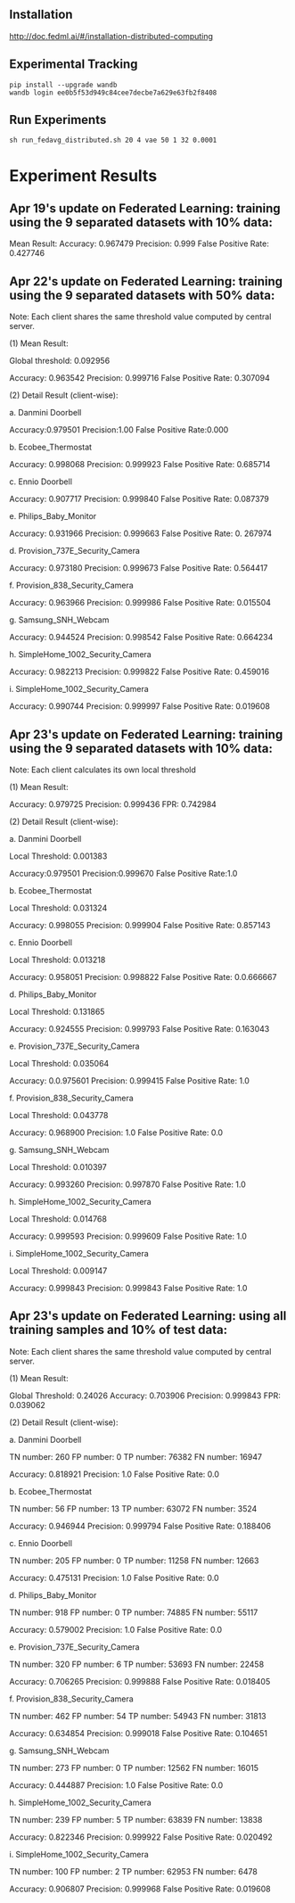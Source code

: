 ## Installation
http://doc.fedml.ai/#/installation-distributed-computing

## Experimental Tracking
```
pip install --upgrade wandb
wandb login ee0b5f53d949c84cee7decbe7a629e63fb2f8408
```

## Run Experiments
```
sh run_fedavg_distributed.sh 20 4 vae 50 1 32 0.0001
```
# Experiment Results
## Apr 19's update on Federated Learning: training using the 9 separated datasets with 10% data:

Mean Result:
Accuracy: 0.967479
Precision: 0.999
False Positive Rate: 0.427746

## Apr 22's update on Federated Learning: training using the 9 separated datasets with 50% data:
Note: Each client shares the same threshold value computed by central server.

(1) Mean Result:

Global threshold: 0.092956

Accuracy: 0.963542
Precision: 0.999716
False Positive Rate: 0.307094


(2) Detail Result (client-wise):

a. Danmini Doorbell

Accuracy:0.979501
Precision:1.00
False Positive Rate:0.000

b. Ecobee_Thermostat

Accuracy: 0.998068
Precision: 0.999923
False Positive Rate: 0.685714 

c. Ennio Doorbell

Accuracy: 0.907717
Precision: 0.999840
False Positive Rate: 0.087379 

e. Philips_Baby_Monitor

Accuracy: 0.931966
Precision: 0.999663
False Positive Rate: 0. 267974

d. Provision_737E_Security_Camera

Accuracy: 0.973180
Precision: 0.999673
False Positive Rate: 0.564417 

f. Provision_838_Security_Camera

Accuracy: 0.963966
Precision: 0.999986
False Positive Rate: 0.015504 

g. Samsung_SNH_Webcam

Accuracy: 0.944524
Precision: 0.998542
False Positive Rate: 0.664234 

h. SimpleHome_1002_Security_Camera

Accuracy: 0.982213
Precision: 0.999822
False Positive Rate: 0.459016

i. SimpleHome_1002_Security_Camera

Accuracy: 0.990744
Precision: 0.999997
False Positive Rate: 0.019608

## Apr 23's update on Federated Learning: training using the 9 separated datasets with 10% data:
Note: Each client calculates its own local threshold

(1) Mean Result:

Accuracy: 0.979725
Precision: 0.999436
FPR: 0.742984


(2) Detail Result (client-wise):

a. Danmini Doorbell

Local Threshold: 0.001383

Accuracy:0.979501
Precision:0.999670
False Positive Rate:1.0

b. Ecobee_Thermostat

Local Threshold: 0.031324

Accuracy: 0.998055
Precision: 0.999904
False Positive Rate: 0.857143 

c. Ennio Doorbell

Local Threshold: 0.013218

Accuracy: 0.958051
Precision: 0.998822
False Positive Rate: 0.0.666667

d. Philips_Baby_Monitor

Local Threshold: 0.131865

Accuracy: 0.924555
Precision: 0.999793
False Positive Rate: 0.163043

e. Provision_737E_Security_Camera

Local Threshold: 0.035064

Accuracy: 0.0.975601
Precision: 0.999415
False Positive Rate: 1.0

f. Provision_838_Security_Camera

Local Threshold: 0.043778

Accuracy: 0.968900
Precision: 1.0
False Positive Rate: 0.0

g. Samsung_SNH_Webcam

Local Threshold: 0.010397

Accuracy: 0.993260
Precision: 0.997870
False Positive Rate: 1.0 

h. SimpleHome_1002_Security_Camera

Local Threshold: 0.014768

Accuracy: 0.999593
Precision: 0.999609
False Positive Rate: 1.0

i. SimpleHome_1002_Security_Camera

Local Threshold: 0.009147

Accuracy: 0.999843
Precision: 0.999843
False Positive Rate: 1.0

## Apr 23's update on Federated Learning: using all training samples and 10% of test data:
Note: Each client shares the same threshold value computed by central server.

(1) Mean Result:

Global Threshold: 0.24026
Accuracy: 0.703906
Precision: 0.999843
FPR: 0.039062


(2) Detail Result (client-wise):

a. Danmini Doorbell

TN number: 260
FP number: 0
TP number: 76382
FN number: 16947

Accuracy: 0.818921
Precision: 1.0
False Positive Rate: 0.0

b. Ecobee_Thermostat

TN number: 56
FP number: 13
TP number: 63072
FN number: 3524

Accuracy: 0.946944
Precision: 0.999794
False Positive Rate: 0.188406

c. Ennio Doorbell

TN number: 205
FP number: 0
TP number: 11258
FN number: 12663

Accuracy: 0.475131
Precision: 1.0
False Positive Rate: 0.0

d. Philips_Baby_Monitor

TN number: 918
FP number: 0
TP number: 74885
FN number: 55117

Accuracy: 0.579002
Precision: 1.0
False Positive Rate: 0.0

e. Provision_737E_Security_Camera

TN number: 320
FP number: 6
TP number: 53693
FN number: 22458

Accuracy: 0.706265
Precision: 0.999888
False Positive Rate: 0.018405

f. Provision_838_Security_Camera

TN number: 462
FP number: 54
TP number: 54943
FN number: 31813

Accuracy: 0.634854
Precision: 0.999018
False Positive Rate: 0.104651

g. Samsung_SNH_Webcam

TN number: 273
FP number: 0
TP number: 12562
FN number: 16015

Accuracy: 0.444887
Precision: 1.0
False Positive Rate: 0.0

h. SimpleHome_1002_Security_Camera

TN number: 239
FP number: 5
TP number: 63839
FN number: 13838

Accuracy: 0.822346
Precision: 0.999922
False Positive Rate: 0.020492

i. SimpleHome_1002_Security_Camera

TN number: 100
FP number: 2
TP number: 62953
FN number: 6478

Accuracy: 0.906807
Precision: 0.999968
False Positive Rate: 0.019608